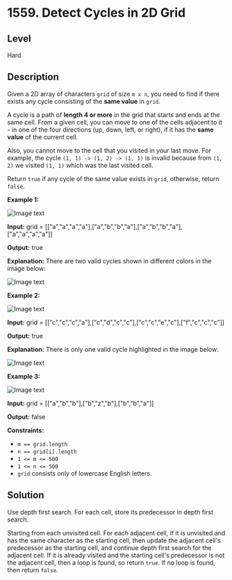 # 1559. Detect Cycles in 2D Grid
## Level
Hard

## Description
Given a 2D array of characters `grid` of size `m x n`, you need to find if there exists any cycle consisting of the **same value** in `grid`.

A cycle is a path of **length 4 or more** in the grid that starts and ends at the same cell. From a given cell, you can move to one of the cells adjacent to it - in one of the four directions (up, down, left, or right), if it has the **same value** of the current cell.

Also, you cannot move to the cell that you visited in your last move. For example, the cycle `(1, 1) -> (1, 2) -> (1, 1)` is invalid because from `(1, 2)` we visited `(1, 1)` which was the last visited cell.

Return `true` if any cycle of the same value exists in `grid`, otherwise, return `false`.

**Example 1:**

![Image text](https://assets.leetcode.com/uploads/2020/07/15/1.png)

**Input:** grid = [["a","a","a","a"],["a","b","b","a"],["a","b","b","a"],["a","a","a","a"]]

**Output:** true

**Explanation:** There are two valid cycles shown in different colors in the image below:

![Image text](https://assets.leetcode.com/uploads/2020/07/15/11.png)

**Example 2:**

![Image text](https://assets.leetcode.com/uploads/2020/07/15/22.png)

**Input:** grid = [["c","c","c","a"],["c","d","c","c"],["c","c","e","c"],["f","c","c","c"]]

**Output:** true

**Explanation:** There is only one valid cycle highlighted in the image below:

![Image text](https://assets.leetcode.com/uploads/2020/07/15/2.png)

**Example 3:**

![Image text](https://assets.leetcode.com/uploads/2020/07/15/3.png)

**Input:** grid = [["a","b","b"],["b","z","b"],["b","b","a"]]

**Output:** false

**Constraints:**

* `m == grid.length`
* `n == grid[i].length`
* `1 <= m <= 500`
* `1 <= n <= 500`
* `grid` consists only of lowercase English letters.

## Solution
Use depth first search. For each cell, store its predecessor in depth first search.

Starting from each unvisited cell. For each adjacent cell, if it is unvisited and  has the same character as the starting cell, then update the adjacent cell's predecessor as the starting cell, and continue depth first search for the adjacent cell. If it is already visited and the starting cell's predecessor is not the adjacent cell, then a loop is found, so return `true`. If no loop is found, then return `false`.
